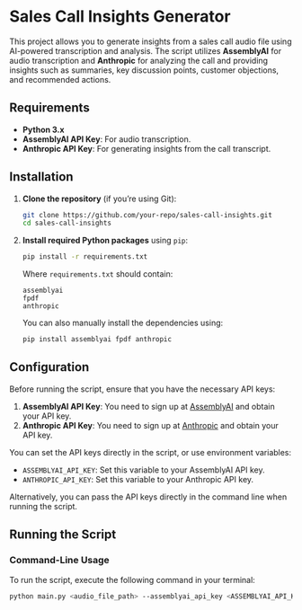 # Sales Call Insights Generator

This project allows you to generate insights from a sales call audio file using AI-powered transcription and analysis. The script utilizes **AssemblyAI** for audio transcription and **Anthropic** for analyzing the call and providing insights such as summaries, key discussion points, customer objections, and recommended actions.

## Requirements

- **Python 3.x**
- **AssemblyAI API Key**: For audio transcription.
- **Anthropic API Key**: For generating insights from the call transcript.

## Installation

1. **Clone the repository** (if you’re using Git):

    ```bash
    git clone https://github.com/your-repo/sales-call-insights.git
    cd sales-call-insights
    ```

2. **Install required Python packages** using `pip`:

    ```bash
    pip install -r requirements.txt
    ```

   Where `requirements.txt` should contain:

    ```
    assemblyai
    fpdf
    anthropic
    ```

   You can also manually install the dependencies using:

    ```bash
    pip install assemblyai fpdf anthropic
    ```

## Configuration

Before running the script, ensure that you have the necessary API keys:

1. **AssemblyAI API Key**: You need to sign up at [AssemblyAI](https://www.assemblyai.com/) and obtain your API key.
2. **Anthropic API Key**: You need to sign up at [Anthropic](https://www.anthropic.com/) and obtain your API key.

You can set the API keys directly in the script, or use environment variables:

- `ASSEMBLYAI_API_KEY`: Set this variable to your AssemblyAI API key.
- `ANTHROPIC_API_KEY`: Set this variable to your Anthropic API key.

Alternatively, you can pass the API keys directly in the command line when running the script.

## Running the Script

### Command-Line Usage

To run the script, execute the following command in your terminal:

```bash
python main.py <audio_file_path> --assemblyai_api_key <ASSEMBLYAI_API_KEY> --anthropic_api_key <ANTHROPIC_API_KEY>
